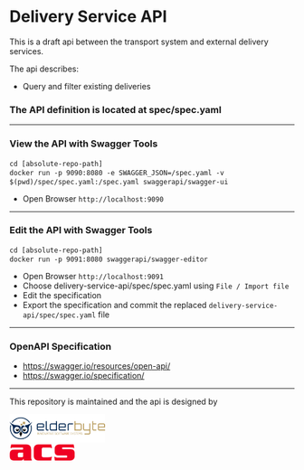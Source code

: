 # Delivery Service API

This is a draft api between the transport system  and external delivery services.  

The api describes: 

- Query and filter existing deliveries 


### The API definition is located at spec/spec.yaml

___

### View the API with Swagger Tools
```
cd [absolute-repo-path]
docker run -p 9090:8080 -e SWAGGER_JSON=/spec.yaml -v $(pwd)/spec/spec.yaml:/spec.yaml swaggerapi/swagger-ui
```
- Open Browser `http://localhost:9090`

___

### Edit the API with Swagger Tools
```
cd [absolute-repo-path]
docker run -p 9091:8080 swaggerapi/swagger-editor
```

- Open Browser `http://localhost:9091`
- Choose delivery-service-api/spec/spec.yaml using `File / Import file` 
- Edit the specification
- Export the specification and commit the replaced `delivery-service-api/spec/spec.yaml` file

___

### OpenAPI Specification
- https://swagger.io/resources/open-api/
- https://swagger.io/specification/

___

This repository is maintained and the api is designed by 

<a href="http://elderbyte.com"><img height=50px src="docs/logos/elderbyte.png"></a>  
<a href="https://www.acs-ag.com"><img height=30px src="docs/logos/acs.png"></a>

